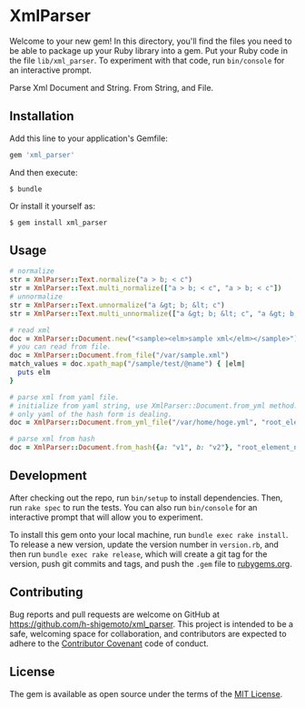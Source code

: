 # XmlParser

Welcome to your new gem! In this directory, you'll find the files you need to be able to package up your Ruby library into a gem. Put your Ruby code in the file `lib/xml_parser`. To experiment with that code, run `bin/console` for an interactive prompt.

Parse Xml Document and String.
From String, and File.

## Installation

Add this line to your application's Gemfile:

```ruby
gem 'xml_parser'
```

And then execute:

    $ bundle

Or install it yourself as:

    $ gem install xml_parser

## Usage

```ruby
# normalize
str = XmlParser::Text.normalize("a > b; < c")
str = XmlParser::Text.multi_normalize(["a > b; < c", "a > b; < c"])
# unnormalize
str = XmlParser::Text.unnormalize("a &gt; b; &lt; c")
str = XmlParser::Text.multi_unnormalize(["a &gt; b; &lt; c", "a &gt; b; &lt; c"])

# read xml
doc = XmlParser::Document.new("<sample><elm>sample xml</elm></sample>")
# you can read from file.
doc = XmlParser::Document.from_file("/var/sample.xml")
match_values = doc.xpath_map("/sample/test/@name") { |elm|
  puts elm
}

# parse xml from yaml file.
# initialize from yaml string, use XmlParser::Document.from_yml method.
# only yaml of the hash form is dealing.
doc = XmlParser::Document.from_yml_file("/var/home/hoge.yml", "root_element_name", "default_attr_name")

# parse xml from hash
doc = XmlParser::Document.from_hash({a: "v1", b: "v2"}, "root_element_name", "default_attr_name")
```

## Development

After checking out the repo, run `bin/setup` to install dependencies. Then, run `rake spec` to run the tests. You can also run `bin/console` for an interactive prompt that will allow you to experiment.

To install this gem onto your local machine, run `bundle exec rake install`. To release a new version, update the version number in `version.rb`, and then run `bundle exec rake release`, which will create a git tag for the version, push git commits and tags, and push the `.gem` file to [rubygems.org](https://rubygems.org).

## Contributing

Bug reports and pull requests are welcome on GitHub at https://github.com/h-shigemoto/xml_parser. This project is intended to be a safe, welcoming space for collaboration, and contributors are expected to adhere to the [Contributor Covenant](contributor-covenant.org) code of conduct.


## License

The gem is available as open source under the terms of the [MIT License](http://opensource.org/licenses/MIT).

